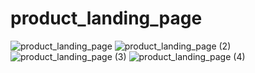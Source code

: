 # product_landing_page
![product_landing_page](https://github.com/user-attachments/assets/149dc0ba-f561-4378-b126-1fc20930805e)
![product_landing_page (2)](https://github.com/user-attachments/assets/7979e486-4d6f-4555-b39e-12c4142021a6)
![product_landing_page (3)](https://github.com/user-attachments/assets/da850b66-83e9-45ad-80fd-880e5d518f1b)
![product_landing_page (4)](https://github.com/user-attachments/assets/f6b37b02-fbd3-478b-85e2-3222b9aaa04a)
